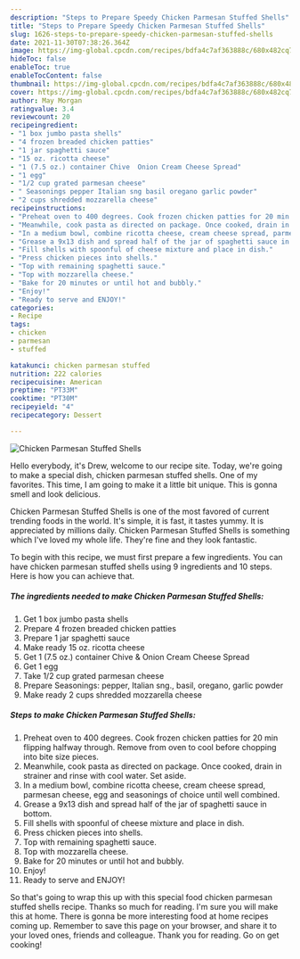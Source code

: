 ```yaml
---
description: "Steps to Prepare Speedy Chicken Parmesan Stuffed Shells"
title: "Steps to Prepare Speedy Chicken Parmesan Stuffed Shells"
slug: 1626-steps-to-prepare-speedy-chicken-parmesan-stuffed-shells
date: 2021-11-30T07:38:26.364Z
image: https://img-global.cpcdn.com/recipes/bdfa4c7af363888c/680x482cq70/chicken-parmesan-stuffed-shells-recipe-main-photo.jpg
hideToc: false
enableToc: true
enableTocContent: false
thumbnail: https://img-global.cpcdn.com/recipes/bdfa4c7af363888c/680x482cq70/chicken-parmesan-stuffed-shells-recipe-main-photo.jpg
cover: https://img-global.cpcdn.com/recipes/bdfa4c7af363888c/680x482cq70/chicken-parmesan-stuffed-shells-recipe-main-photo.jpg
author: May Morgan
ratingvalue: 3.4
reviewcount: 20
recipeingredient:
- "1 box jumbo pasta shells"
- "4 frozen breaded chicken patties"
- "1 jar spaghetti sauce"
- "15 oz. ricotta cheese"
- "1 (7.5 oz.) container Chive  Onion Cream Cheese Spread"
- "1 egg"
- "1/2 cup grated parmesan cheese"
- " Seasonings pepper Italian sng basil oregano garlic powder"
- "2 cups shredded mozzarella cheese"
recipeinstructions:
- "Preheat oven to 400 degrees. Cook frozen chicken patties for 20 min flipping halfway through. Remove from oven to cool before chopping into bite size pieces."
- "Meanwhile, cook pasta as directed on package. Once cooked, drain in strainer and rinse with cool water. Set aside."
- "In a medium bowl, combine ricotta cheese, cream cheese spread, parmesan cheese, egg and seasonings of choice until well combined."
- "Grease a 9x13 dish and spread half of the jar of spaghetti sauce in bottom."
- "Fill shells with spoonful of cheese mixture and place in dish."
- "Press chicken pieces into shells."
- "Top with remaining spaghetti sauce."
- "Top with mozzarella cheese."
- "Bake for 20 minutes or until hot and bubbly."
- "Enjoy!"
- "Ready to serve and ENJOY!"
categories:
- Recipe
tags:
- chicken
- parmesan
- stuffed

katakunci: chicken parmesan stuffed 
nutrition: 222 calories
recipecuisine: American
preptime: "PT33M"
cooktime: "PT30M"
recipeyield: "4"
recipecategory: Dessert

---
```



![Chicken Parmesan Stuffed Shells](https://img-global.cpcdn.com/recipes/bdfa4c7af363888c/680x482cq70/chicken-parmesan-stuffed-shells-recipe-main-photo.jpg)

Hello everybody, it's Drew, welcome to our recipe site. Today, we're going to make a special dish, chicken parmesan stuffed shells. One of my favorites. This time, I am going to make it a little bit unique. This is gonna smell and look delicious.



Chicken Parmesan Stuffed Shells is one of the most favored of current trending foods in the world. It's simple, it is fast, it tastes yummy. It is appreciated by millions daily. Chicken Parmesan Stuffed Shells is something which I've loved my whole life. They're fine and they look fantastic.


To begin with this recipe, we must first prepare a few ingredients. You can have chicken parmesan stuffed shells using 9 ingredients and 10 steps. Here is how you can achieve that.

<!--inarticleads1-->

##### The ingredients needed to make Chicken Parmesan Stuffed Shells:

1. Get 1 box jumbo pasta shells
1. Prepare 4 frozen breaded chicken patties
1. Prepare 1 jar spaghetti sauce
1. Make ready 15 oz. ricotta cheese
1. Get 1 (7.5 oz.) container Chive &amp; Onion Cream Cheese Spread
1. Get 1 egg
1. Take 1/2 cup grated parmesan cheese
1. Prepare  Seasonings: pepper, Italian sng., basil, oregano, garlic powder
1. Make ready 2 cups shredded mozzarella cheese




<!--inarticleads2-->

##### Steps to make Chicken Parmesan Stuffed Shells:

1. Preheat oven to 400 degrees. Cook frozen chicken patties for 20 min flipping halfway through. Remove from oven to cool before chopping into bite size pieces.
1. Meanwhile, cook pasta as directed on package. Once cooked, drain in strainer and rinse with cool water. Set aside.
1. In a medium bowl, combine ricotta cheese, cream cheese spread, parmesan cheese, egg and seasonings of choice until well combined.
1. Grease a 9x13 dish and spread half of the jar of spaghetti sauce in bottom.
1. Fill shells with spoonful of cheese mixture and place in dish.
1. Press chicken pieces into shells.
1. Top with remaining spaghetti sauce.
1. Top with mozzarella cheese.
1. Bake for 20 minutes or until hot and bubbly.
1. Enjoy!
1. Ready to serve and ENJOY!



So that's going to wrap this up with this special food chicken parmesan stuffed shells recipe. Thanks so much for reading. I'm sure you will make this at home. There is gonna be more interesting food at home recipes coming up. Remember to save this page on your browser, and share it to your loved ones, friends and colleague. Thank you for reading. Go on get cooking!
